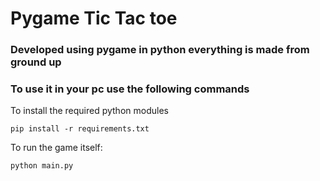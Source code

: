 # Pygame Tic Tac toe
### Developed using pygame in python everything is made from ground up

### To use it in your pc use the following commands
To install the required python modules
```Pip modules
pip install -r requirements.txt
```
To run the game itself:
```run game
python main.py
```
